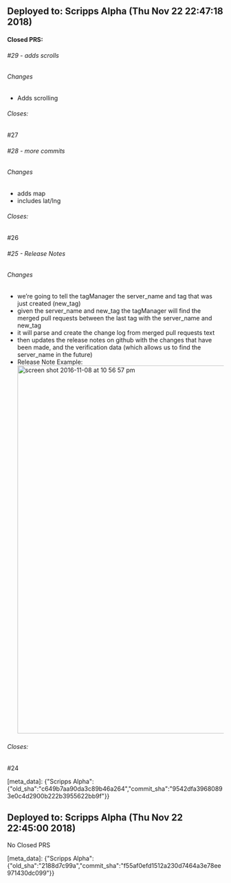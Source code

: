 ## Deployed to: Scripps Alpha (Thu Nov 22 22:47:18 2018)

#### Closed PRS:

###### #29 - adds scrolls

###### Changes
 
- Adds scrolling 


###### Closes:
 #27 

###### #28 - more commits

###### Changes
 
- adds map 
- includes lat/lng 


###### Closes:
 #26 

###### #25 - Release Notes

###### Changes
 
- we’re going to tell the tagManager the server_name and tag that was just created (new_tag) 
- given the server_name and new_tag the tagManager will find the merged pull requests between the last tag with the server_name and new_tag 
- it will parse and create the change log from merged pull requests text 
- then updates the release notes on github with the changes that have been made, and the verification data (which allows us to find the server_name in the future) 
- Release Note Example: <img width="856" alt="screen shot 2016-11-08 at 10 56 57 pm" src="https://cloud.githubusercontent.com/assets/8782239/20129725/b9a85554-a606-11e6-92f6-a280e6d52ddb.png"> 


###### Closes:
 #24 

[meta_data]: {"Scripps Alpha":{"old_sha":"c649b7aa90da3c89b46a264","commit_sha":"9542dfa39680893e0c4d2900b222b3955622bb9f"}}

## Deployed to: Scripps Alpha (Thu Nov 22 22:45:00 2018)

No Closed PRS

[meta_data]: {"Scripps Alpha":{"old_sha":"2188d7c99a","commit_sha":"f55af0efd1512a230d7464a3e78ee971430dc099"}}

